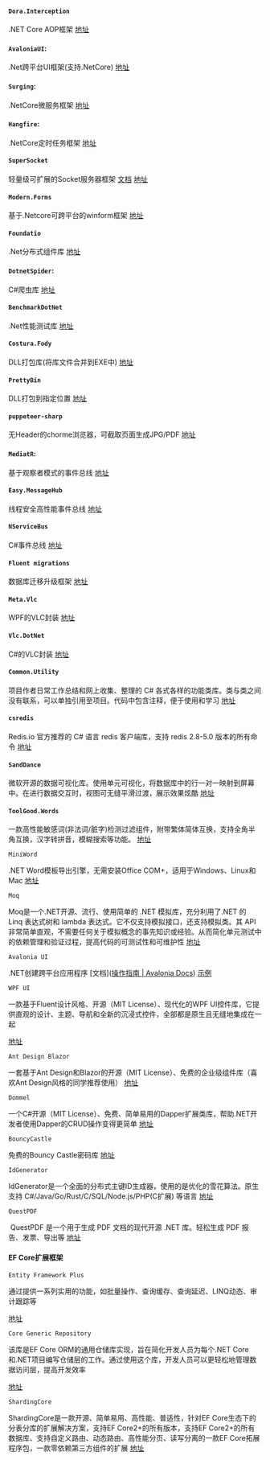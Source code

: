 #### `Dora.Interception`

.NET Core AOP框架 [地址](https://github.com/jiangjinnan/Dora)

#### `AvaloniaUI`:

.Net跨平台UI框架(支持.NetCore) [地址](https://github.com/AvaloniaUI/Avalonia)

#### `Surging`:

.NetCore微服务框架 [地址](https://github.com/dotnetcore/surging)

#### `Hangfire`:

.NetCore定时任务框架 [地址](https://github.com/HangfireIO/Hangfire)

#### `SuperSocket`

轻量级可扩展的Socket服务器框架 [文档](http://docs.supersocket.net/) [地址](https://github.com/kerryjiang/SuperSocket)

#### `Modern.Forms`

基于.Netcore可跨平台的winform框架 [地址](https://github.com/modern-forms/Modern.Forms)

#### `Foundatio`

 .Net分布式组件库 [地址](https://github.com/FoundatioFx/Foundatio)

#### `DotnetSpider`:

C#爬虫库 [地址](https://github.com/dotnetcore/DotnetSpider)

#### `BenchmarkDotNet`

.Net性能测试库 [地址](https://github.com/dotnet/BenchmarkDotNet)

#### `Costura.Fody`

DLL打包库(将库文件合并到EXE中) [地址](https://github.com/Fody/Costura/)

#### `PrettyBin`

DLL打包到指定位置 [地址](https://github.com/slmjy/PrettyBin)

#### `puppeteer-sharp`

无Header的chorme浏览器，可截取页面生成JPG/PDF [地址](https://github.com/kblok/puppeteer-sharp)

#### `MediatR`:

基于观察者模式的事件总线 [地址](https://github.com/jbogard/MediatR)

#### `Easy.MessageHub`

线程安全高性能事件总线 [地址](https://github.com/NimaAra/Easy.MessageHub)

#### `NServiceBus`

C#事件总线 [地址](https://github.com/Particular/NServiceBus)

#### `Fluent migrations`

数据库迁移升级框架 [地址](https://github.com/fluentmigrator/fluentmigrator)

#### `Meta.Vlc`

WPF的VLC封装 [地址](https://github.com/devkanro/Meta.Vlc)

#### `Vlc.DotNet`

C#的VLC封装 [地址](https://github.com/ZeBobo5/Vlc.DotNet)

#### `Common.Utility`

项目作者日常工作总结和网上收集、整理的 C# 各式各样的功能类库。类与类之间没有联系，可以单独引用至项目。代码中包含注释，便于使用和学习 [地址](https://github.com/Jimmey-Jiang/Common.Utility)

#### `csredis`

Redis.io 官方推荐的 C# 语言 redis 客户端库，支持 redis 2.8-5.0 版本的所有命令 [地址](https://github.com/2881099/csredis)

#### `SandDance`

微软开源的数据可视化库。使用单元可视化，将数据库中的行一对一映射到屏幕中。在进行数据交互时，视图可无缝平滑过渡，展示效果炫酷 [地址](https://github.com/microsoft/SandDance)

#### `ToolGood.Words`

一款高性能敏感词(非法词/脏字)检测过滤组件，附带繁体简体互换，支持全角半角互换，汉字转拼音，模糊搜索等功能。 [地址](https://github.com/toolgood/ToolGood.Words)

`MiniWord`

.NET Word模板导出引擎，无需安装Office COM+，适用于Windows、Linux和Mac [地址](https://gitee.com/dotnetchina/MiniWord)

`Moq`

Moq是一个.NET开源、流行、使用简单的 .NET 模拟库，充分利用了.NET 的 Linq 表达式树和 lambda 表达式。它不仅支持模拟接口，还支持模拟类。其 API 非常简单直观，不需要任何关于模拟概念的事先知识或经验。从而简化单元测试中的依赖管理和验证过程，提高代码的可测试性和可维护性  [地址](https://github.com/devlooped/moq)

`Avalonia UI`

.NET创建跨平台应用程序   [文档]([操作指南 | Avalonia Docs](https://docs.avaloniaui.net/zh-Hans/docs/guides))  [示例](https://github.com/AvaloniaUI/Avalonia.Samples)

`WPF UI`

一款基于Fluent设计风格、开源（MIT License）、现代化的WPF UI控件库，它提供直观的设计、主题、导航和全新的沉浸式控件，全部都是原生且无缝地集成在一起

[地址](https://github.com/lepoco/wpfui)

`Ant Design Blazor`

一套基于Ant Design和Blazor的开源（MIT License）、免费的企业级组件库（喜欢Ant Design风格的同学推荐使用） [地址](https://github.com/ant-design-blazor/ant-design-blazor)

`Dommel`

一个C#开源（MIT License）、免费、简单易用的Dapper扩展类库，帮助.NET开发者使用Dapper的CRUD操作变得更简单 [地址](https://github.com/henkmollema/Dommel)

`BouncyCastle`

免费的Bouncy Castle密码库  [地址](https://github.com/bcgit/bc-csharp)

`IdGenerator`

IdGenerator是一个全面的分布式主键ID生成器，使用的是优化的雪花算法。原生支持 C#/Java/Go/Rust/C/SQL/Node.js/PHP(C扩展) 等语言 [地址](https://github.com/yitter/IdGenerator)

`QuestPDF`

 QuestPDF 是一个用于生成 PDF 文档的现代开源 .NET 库。轻松生成 PDF 报告、发票、导出等 [地址](https://github.com/QuestPDF/QuestPDF)



#### EF Core扩展框架

`Entity Framework Plus`

通过提供一系列实用的功能，如批量操作、查询缓存、查询延迟、LINQ动态、审计跟踪等

[地址](https://github.com/zzzprojects/EntityFramework-Plus)

`Core Generic Repository`

该库是EF Core ORM的通用仓储库实现，旨在简化开发人员为每个.NET Core和.NET项目编写仓储层的工作。通过使用这个库，开发人员可以更轻松地管理数据访问层，提高开发效率

[地址](https://github.com/TanvirArjel/EFCore.GenericRepository)

`ShardingCore`

ShardingCore是一款开源、简单易用、高性能、普适性，针对EF Core生态下的分表分库的扩展解决方案，支持EF Core2+的所有版本，支持EF Core2+的所有数据库、支持自定义路由、动态路由、高性能分页、读写分离的一款EF Core拓展程序包，一款零依赖第三方组件的扩展  [地址](https://github.com/dotnetcore/sharding-core)
